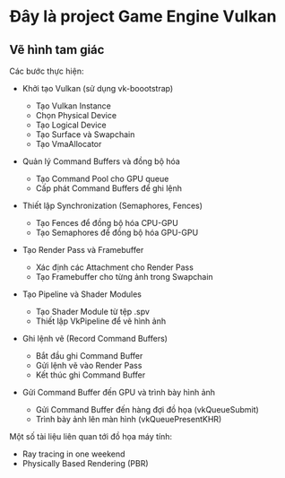 

# Đây là project Game Engine Vulkan 

## Vẽ hình tam giác
Các bước thực hiện:
- Khởi tạo Vulkan (sử dụng vk-boootstrap)
    - Tạo Vulkan Instance
    - Chọn Physical Device
    - Tạo Logical Device 
    - Tạo Surface và Swapchain
    - Tạo VmaAllocator

- Quản lý Command Buffers và đồng bộ hóa
    - Tạo Command Pool cho GPU queue
    - Cấp phát Command Buffers để ghi lệnh

- Thiết lập Synchronization (Semaphores, Fences)
    - Tạo Fences để đồng bộ hóa CPU-GPU
    - Tạo Semaphores để đồng bộ hóa GPU-GPU

- Tạo Render Pass và Framebuffer
    - Xác định các Attachment cho Render Pass
    - Tạo Framebuffer cho từng ảnh trong Swapchain

- Tạo Pipeline và Shader Modules
    - Tạo Shader Module từ tệp .spv
    - Thiết lập VkPipeline để vẽ hình ảnh

- Ghi lệnh vẽ (Record Command Buffers)
    - Bắt đầu ghi Command Buffer
    - Gửi lệnh vẽ vào Render Pass
    - Kết thúc ghi Command Buffer

- Gửi Command Buffer đến GPU và trình bày hình ảnh
    - Gửi Command Buffer đến hàng đợi đồ họa (vkQueueSubmit)
    - Trình bày ảnh lên màn hình (vkQueuePresentKHR)
    

Một số tài liệu liên quan tới đồ họa máy tính:
- Ray tracing in one weekend
- Physically Based Rendering (PBR)
